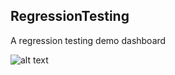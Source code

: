 ## RegressionTesting

A regression testing demo dashboard

![alt text](http://i.imgur.com/Qq4nhvn "Regression Testing")
